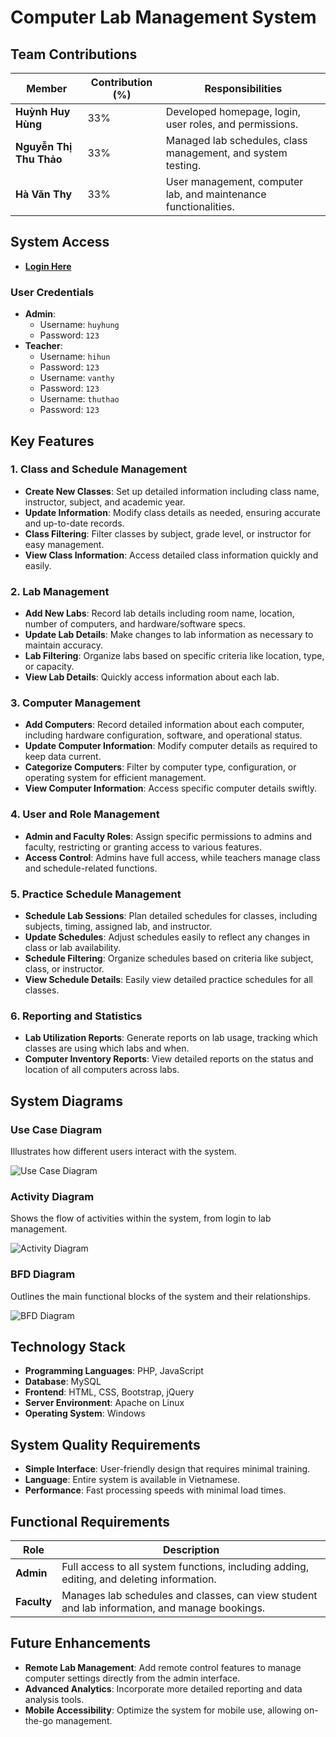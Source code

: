 # Computer Lab Management System

## Team Contributions

| Member                | Contribution (%) | Responsibilities                                              |
|-----------------------|------------------|---------------------------------------------------------------|
| **Huỳnh Huy Hùng**    | 33%              | Developed homepage, login, user roles, and permissions.       |
| **Nguyễn Thị Thu Thảo** | 33%              | Managed lab schedules, class management, and system testing.  |
| **Hà Văn Thy**        | 33%              | User management, computer lab, and maintenance functionalities.|

## System Access

- **[Login Here](https://nhom11php.000webhostapp.com/DoAn_QLyPMT_Nhom11/login.php)**

### User Credentials

- **Admin**: 
  - Username: `huyhung`
  - Password: `123`
- **Teacher**: 
  - Username: `hihun`
  - Password: `123`
  - Username: `vanthy`
  - Password: `123`
  - Username: `thuthao`
  - Password: `123`

## Key Features

### 1. Class and Schedule Management
- **Create New Classes**: Set up detailed information including class name, instructor, subject, and academic year.
- **Update Information**: Modify class details as needed, ensuring accurate and up-to-date records.
- **Class Filtering**: Filter classes by subject, grade level, or instructor for easy management.
- **View Class Information**: Access detailed class information quickly and easily.

### 2. Lab Management
- **Add New Labs**: Record lab details including room name, location, number of computers, and hardware/software specs.
- **Update Lab Details**: Make changes to lab information as necessary to maintain accuracy.
- **Lab Filtering**: Organize labs based on specific criteria like location, type, or capacity.
- **View Lab Details**: Quickly access information about each lab.

### 3. Computer Management
- **Add Computers**: Record detailed information about each computer, including hardware configuration, software, and operational status.
- **Update Computer Information**: Modify computer details as required to keep data current.
- **Categorize Computers**: Filter by computer type, configuration, or operating system for efficient management.
- **View Computer Information**: Access specific computer details swiftly.

### 4. User and Role Management
- **Admin and Faculty Roles**: Assign specific permissions to admins and faculty, restricting or granting access to various features.
- **Access Control**: Admins have full access, while teachers manage class and schedule-related functions.

### 5. Practice Schedule Management
- **Schedule Lab Sessions**: Plan detailed schedules for classes, including subjects, timing, assigned lab, and instructor.
- **Update Schedules**: Adjust schedules easily to reflect any changes in class or lab availability.
- **Schedule Filtering**: Organize schedules based on criteria like subject, class, or instructor.
- **View Schedule Details**: Easily view detailed practice schedules for all classes.

### 6. Reporting and Statistics
- **Lab Utilization Reports**: Generate reports on lab usage, tracking which classes are using which labs and when.
- **Computer Inventory Reports**: View detailed reports on the status and location of all computers across labs.

## System Diagrams

### Use Case Diagram
Illustrates how different users interact with the system.

![Use Case Diagram](https://github.com/hyans221/QLPMT_Project_Nhom11/assets/89960460/02b6a4e8-58eb-4a23-8dbc-1920c024d207)

### Activity Diagram
Shows the flow of activities within the system, from login to lab management.

![Activity Diagram](https://github.com/hyans221/QLPMT_Project_Nhom11/assets/89960460/6e79944b-c6e5-4e3d-8e9f-b486923bb2cf)

### BFD Diagram
Outlines the main functional blocks of the system and their relationships.

![BFD Diagram](https://github.com/hyans221/QLPMT_Project_Nhom11/assets/89960460/c95207d3-1b26-4b6f-a734-cc885e05f2c0)

## Technology Stack

- **Programming Languages**: PHP, JavaScript
- **Database**: MySQL
- **Frontend**: HTML, CSS, Bootstrap, jQuery
- **Server Environment**: Apache on Linux
- **Operating System**: Windows

## System Quality Requirements

- **Simple Interface**: User-friendly design that requires minimal training.
- **Language**: Entire system is available in Vietnamese.
- **Performance**: Fast processing speeds with minimal load times.

## Functional Requirements

| Role      | Description                                                                                 |
|-----------|---------------------------------------------------------------------------------------------|
| **Admin** | Full access to all system functions, including adding, editing, and deleting information.   |
| **Faculty** | Manages lab schedules and classes, can view student and lab information, and manage bookings.|

## Future Enhancements

- **Remote Lab Management**: Add remote control features to manage computer settings directly from the admin interface.
- **Advanced Analytics**: Incorporate more detailed reporting and data analysis tools.
- **Mobile Accessibility**: Optimize the system for mobile use, allowing on-the-go management.

